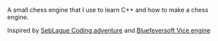 A small chess engine that I use to learn C++ and how to make a chess engine.

Inspired by [SebLague Coding adventure](https://github.com/SebLague/Chess-Coding-Adventure) and [Bluefeversoft Vice engine](https://github.com/bluefeversoft/vice)
